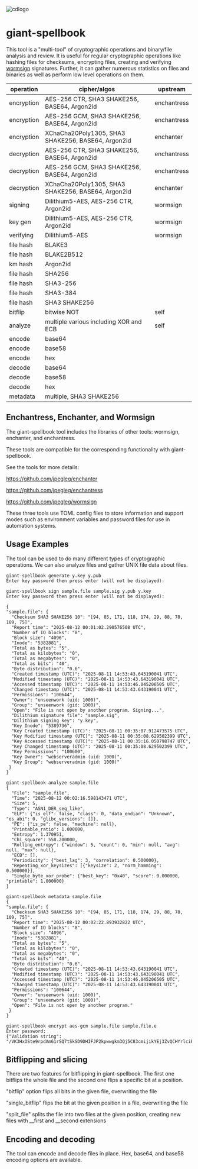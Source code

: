 ![cdlogo](https://carefuldata.com/images/cdlogo.png)

# giant-spellbook

This tool is a "multi-tool" of cryptographic operations and binary/file analysis and review. It is useful for regular cryptographic operations like hashing files for checksums, encrypting files, creating and verifying [wormsign]() signatures. Further, it can gather numerous statistics on files and binaries as well as perform low level operations on them.


| operation  | cipher/algos                                         | upstream     |
|------------|------------------------------------------------------|--------------|
| encryption | AES-256 CTR, SHA3 SHAKE256, BASE64, Argon2id         | enchantress  |
| encryption | AES-256 GCM, SHA3 SHAKE256, BASE64, Argon2id         | enchantress  |
| encryption | XChaCha20Poly1305, SHA3 SHAKE256, BASE64, Argon2id   | enchanter    |
| decryption | AES-256 CTR, SHA3 SHAKE256, BASE64, Argon2id         | enchantress  |
| decryption | AES-256 GCM, SHA3 SHAKE256, BASE64, Argon2id         | enchantress  |
| decryption | XChaCha20Poly1305, SHA3 SHAKE256, BASE64, Argon2id   | enchanter    |
| signing    | Dilithium5-AES, AES-256 CTR, Argon2id                | wormsign     |
| key gen    | Dilithium5-AES, AES-256 CTR, Argon2id                | wormsign     |
| verifying  | Dilithium5-AES                                       | wormsign     |  
| file hash  | BLAKE3                                               |              |
| file hash  | BLAKE2B512                                           |              | 
| km hash    | Argon2id                                             |              | 
| file hash  | SHA256                                               |              | 
| file hash  | SHA3-256                                             |              | 
| file hash  | SHA3-384                                             |              | 
| file hash  | SHA3 SHAKE256                                        |              |
| bitflip    | bitwise NOT                                          | self         |
| analyze    | multiple various including XOR and ECB               | self         |
| encode     | base64                                               |              |
| encode     | base58                                               |              |
| encode     | hex                                                  |              |
| decode     | base64                                               |              |
| decode     | base58                                               |              |
| decode     | hex                                                  |              |
| metadata   | multiple, SHA3 SHAKE256                              |              |


## Enchantress, Enchanter, and Wormsign

The giant-spellbook tool includes the libraries of other tools: wormsign, enchanter, and enchantress.

These tools are compatible for the corresponding functionality with giant-spellbook.

See the tools for more details:

https://github.com/jpegleg/enchanter

https://github.com/jpegleg/enchantress

https://github.com/jpegleg/wormsign

These three tools use TOML config files to store information and support modes such as environment variables and password files for use in automation systems.


## Usage Examples

The tool can be used to do many different types of cryptographic operations. We can also analyze files and gather UNIX file data about files.

```
giant-spellbook generate y.key y.pub
Enter key password then press enter (will not be displayed):

giant-spellbook sign sample.file sample.sig y.pub y.key
Enter key password then press enter (will not be displayed):

{
"sample.file": {
  "Checksum SHA3 SHAKE256 10": "[94, 85, 171, 118, 174, 29, 88, 78, 109, 75]",
  "Report time": "2025-08-12 00:01:02.290576508 UTC",
  "Number of IO blocks": "8",
  "Block size": "4096",
  "Inode": "5382881",
  "Total as bytes": "5",
  "Total as kilobytes": "0",
  "Total as megabytes": "0",
  "Total as bits": "40",
  "Byte distribution": "0.6",
  "Created timestamp (UTC)": "2025-08-11 14:53:43.643190041 UTC",
  "Modified timestamp (UTC)": "2025-08-11 14:53:43.643190041 UTC",
  "Accessed timestamp (UTC)": "2025-08-11 14:53:46.045206505 UTC",
  "Changed timestamp (UTC)": "2025-08-11 14:53:43.643190041 UTC",
  "Permissions": "100644",
  "Owner": "unseenwork (uid: 1000)",
  "Group": "unseenwork (gid: 1000)",
  "Open": "File is not open by another program. Signing...",
  "Dilithium signature file": "sample.sig",
  "Dilithium signing key": "y.key",
  "Key Inode": "5389736",
  "Key Created timestamp (UTC)": "2025-08-11 00:35:07.912473575 UTC",
  "Key Modified timestamp (UTC)": "2025-08-11 00:35:08.629502399 UTC",
  "Key Accessed timestamp (UTC)": "2025-08-11 00:35:16.050798747 UTC",
  "Key Changed timestamp (UTC)": "2025-08-11 00:35:08.629502399 UTC",
  "Key Permissions": "100600",
  "Key Owner": "webserveradmin (uid: 1000)",
  "Key Group": "webserveradmin (gid: 1000)"
 }
}

giant-spellbook analyze sample.file
{
  "File": "sample.file",
  "Time": "2025-08-12 00:02:16.598143471 UTC",
  "Size": 5,
  "Type": "ASN1_DER_seq_like",
  "ELF": {"is_elf": false, "class": 0, "data_endian": "Unknown", "os_abi": 0, "glibc_versions": []},
  "PE": {"is_pe": false, "machine": null},
  "Printable_ratio": 1.000000,
  "Entropy": 1.370951,
  "Chi_square": 558.200000,
  "Rolling_entropy": {"window": 5, "count": 0, "min": null, "avg": null, "max": null},
  "ECB": [],
  "Periodicity": {"best_lag": 3, "correlation": 0.500000},
  "Repeating_xor_keysizes": [{"keysize": 2, "norm_hamming": 0.500000}],
  "Single_byte_xor_probe": {"best_key": "0x40", "score": 0.000000, "printable": 1.000000}
}

giant-spellbook metadata sample.file
{
"sample.file": {
  "Checksum SHA3 SHAKE256 10": "[94, 85, 171, 118, 174, 29, 88, 78, 109, 75]",
  "Report time": "2025-08-12 00:02:22.893932822 UTC",
  "Number of IO blocks": "8",
  "Block size": "4096",
  "Inode": "5382881",
  "Total as bytes": "5",
  "Total as kilobytes": "0",
  "Total as megabytes": "0",
  "Total as bits": "40",
  "Byte distribution": "0.6",
  "Created timestamp (UTC)": "2025-08-11 14:53:43.643190041 UTC",
  "Modified timestamp (UTC)": "2025-08-11 14:53:43.643190041 UTC",
  "Accessed timestamp (UTC)": "2025-08-11 14:53:46.045206505 UTC",
  "Changed timestamp (UTC)": "2025-08-11 14:53:43.643190041 UTC",
  "Permissions": "100644",
  "Owner": "unseenwork (uid: 1000)",
  "Group": "unseenwork (gid: 1000)",
  "Open": "File is not open by another program."
 }
}

giant-spellbook encrypt aes-gcm sample.file sample.file.e
Enter password:
{"Validation string": "/VK3HxOSte9rpdAm61rSQ7tSkSD9DHIFJP2kpwwgkm3Qj5C83cmijikYEj3ZvQCHYrlciFDGRRMPQ8JNRLCGrQ=="}
```

## Bitflipping and slicing

There are two features for bitflipping in giant-spellbook. The first one bitflips the whole file and the second one flips a specific bit at a position.

"bitflip" option flips all bits in the given file, overwriting the file

"single_bitflip" flips the bit at the given position in a file, overwriting the file

"split_file" splits the file into two files at the given position, creating new files with __first and __second extensions

## Encoding and decoding

The tool can encode and decode files in place. Hex, base64, and base58 encoding options are available.

